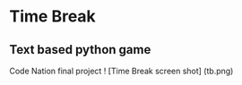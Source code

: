 # Time Break
## Text based python game
Code Nation final project
! [Time Break screen shot] (tb.png)
